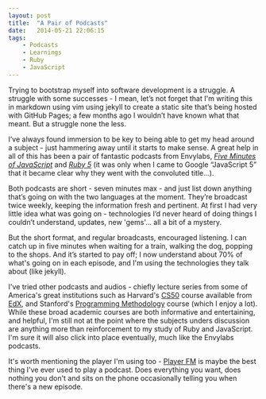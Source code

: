 ```yaml
---
layout: post
title:  "A Pair of Podcasts"
date:   2014-05-21 22:06:15
tags:
    - Podcasts
    - Learnings
    - Ruby
    - JavaScript
---
```


Trying to bootstrap myself into software development is a struggle. A struggle
with some successes - I mean, let&rsquo;s not forget that I'm writing this in
markdown using vim using jekyll to create a static site that&rsquo;s being
hosted with GitHub Pages; a few months ago I wouldn&rsquo;t have known what that
meant. But a struggle none the less.

I&rsquo;ve always found immersion to be key to being able to get my head around
a subject - just hammering away until it starts to make sense. A great help in
all of this has been a pair of fantastic podcasts from Envylabs, [*Five Minutes
of JavaScript*][5JS] and [*Ruby 5*][Ruby5] (it was only when I came to Google
&ldquo;JavaScript 5&rdquo; that it became clear why they went with the
convoluted title...).

Both podcasts are short - seven minutes max - and just list down anything
that&rsquo;s going on with the two languages at the moment. They&rsquo;re
broadcast twice weekly, keeping the information fresh and pertinent. At first
I had very little idea what was going on - technologies I&rsquo;d never heard of
doing things I couldn&rsquo;t understand, updates, new 'gems'... all a bit of
a mystery.

But the short format, and regular broadcasts, encouraged listening. I can catch
up in five minutes when waiting for a train, walking the dog, popping to the
shops. And it&rsquo;s started to pay off; I now understand about 70% of what's
going on in each episode, and I'm using the technologies they talk about (like
jekyll).

I've tried other podcasts and audios - chiefly lecture series from some of
America's great institutions such as Harvard's [CS50][Harvard] course available
from [EdX][Harvard], and Stanford's [Programming Methodology][Stanford] course
(which I enjoy a lot). While these broad academic courses are both informative
and entertaining, and helpful, I'm still not at the point where the subjects
unders discussion are anything more than reinforcement to my study of Ruby and
JavaScript. I'm sure it will also click into place eventually, much like the
Envylabs podcasts.

It's worth mentioning the player I'm using too - [Player FM][PlayerFM] is maybe
the best thing I've ever used to play a podcast. Does everything you want, does
nothing you don't and sits on the phone occasionally telling you when there's
a new episode.

[5JS]: http://five-js.envylabs.com/
[PlayerFM]: https://player.fm/
[Stanford]: http://see.stanford.edu/see/courseinfo.aspx?coll=824a47e1-135f-4508-a5aa-866adcae1111
[Harvard]: https://www.edx.org/course/harvardx/harvardx-cs50x-introduction-computer-1022#.U30fhR_Hk8o
[Ruby5]: http://ruby5.envylabs.com/
